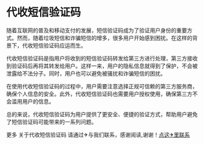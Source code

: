 # 代收短信验证码

随着互联网的普及和移动支付的发展，短信验证码成为了验证用户身份的重要方式。然而，随着垃圾短信和诈骗短信的增多，很多用户开始感到困扰。在这样的背景下，代收短信验证码应运而生。

代收短信验证码是指用户将收到的短信验证码转发给第三方进行处理，第三方接收到验证码后再将其转发给用户。这样一来，用户的隐私信息就得到了保护，不会被泄露给不法分子。同时，用户也可以避免被骚扰和诈骗短信的困扰。

在使用代收短信验证码的过程中，用户需要注意选择正规可信赖的第三方服务商，确保个人信息的安全。此外，代收短信验证码也需要用户授权使用，确保第三方不会滥用用户的信息。

总的来说，代收短信验证码为用户提供了更安全、便捷的验证方式，帮助用户避免了短信验证码可能带来的一系列问题。

更多 关于代收短信验证码 请通过✈与我们联系，感谢阅读,谢谢！[点这✈里联系](https://abc.k02.cc)